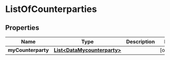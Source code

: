 
# ListOfCounterparties

## Properties
Name | Type | Description | Notes
------------ | ------------- | ------------- | -------------
**myCounterparty** | [**List&lt;DataMycounterparty&gt;**](DataMycounterparty.md) |  |  [optional]



